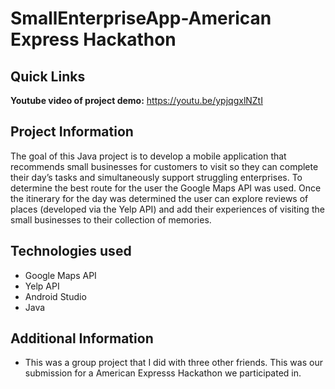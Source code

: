 # SmallEnterpriseApp-American Express Hackathon

## Quick Links

**Youtube video of project demo:** https://youtu.be/ypjqgxlNZtI

## Project Information

The goal of this Java project is to develop a mobile application that recommends small businesses for customers to visit so they can complete their day’s tasks and simultaneously support struggling enterprises. To determine the best route for the user the Google Maps API was used. Once the itinerary for the day was determined the user can explore reviews of places (developed via the Yelp API) and add their experiences of visiting the small businesses to their collection of memories. 

## Technologies used
<ul>
  <li> Google Maps API
  <li> Yelp API
  <li> Android Studio
  <li> Java 
  
</ul>
    

## Additional Information
<ul>
  <li> This was a group project that I did with three other friends. This was our submission for a American Expresss Hackathon we participated in.
  
</ul>
